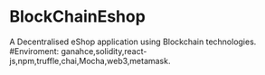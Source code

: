 # BlockChainEshop
A Decentralised eShop application using Blockchain technologies.
#Enviroment: 
ganahce,solidity,react-js,npm,truffle,chai,Mocha,web3,metamask.
